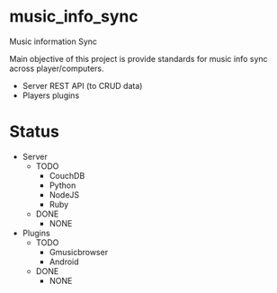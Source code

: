 # music_info_sync
Music information Sync

Main objective of this project is provide standards for music info sync across player/computers.

- Server REST API (to CRUD data)
- Players plugins

# Status

- Server
  - TODO
    - CouchDB
    - Python
    - NodeJS
    - Ruby
  - DONE
    - NONE
- Plugins
  - TODO
    - Gmusicbrowser
    - Android
  - DONE
    - NONE
